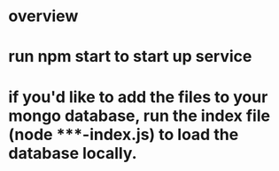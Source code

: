 # overview

# run npm start to start up service

# if you'd like to add the files to your mongo database, run the index file (node \*\*\*-index.js) to load the database locally.
